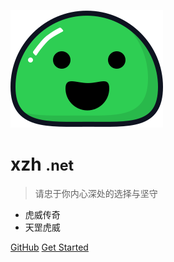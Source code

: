 ![logo](icon.svg)

# xzh <small>.net</small>

> 请忠于你内心深处的选择与坚守

- 虎威传奇
- 天罡虎威

[GitHub](https://github.com/xzh-net/xzh-net.github.io)
[Get Started](README.md)
